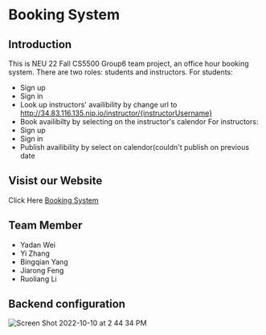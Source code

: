 # Booking System
## Introduction
This is NEU 22 Fall CS5500 Group6 team project, an office hour booking system. 
There are two roles: students and instructors.
For students:
- Sign up 
- Sign in
- Look up instructors' availibility by change url to http://34.83.116.135.nip.io/instructor/{instructorUsername}
- Book availibilty by selecting on the instructor's calendor
For instructors:
- Sign up
- Sign in
- Publish availibility by select on calendor(couldn't publish on previous date
## Visist our Website 
Click Here [Booking System](http://34.83.116.135.nip.io)
## Team Member
* Yadan Wei
* Yi Zhang
* Bingqian Yang
* Jiarong Feng
* Ruoliang Li
## Backend configuration
![Screen Shot 2022-10-10 at 2 44 34 PM](https://media.github.khoury.northeastern.edu/user/10503/files/d2ae2ab3-beb6-4576-8f38-38a4bb3bb729)



